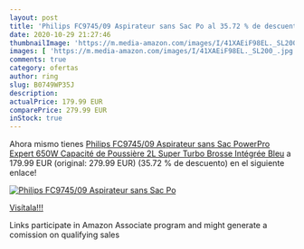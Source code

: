 ```yaml
---
layout: post
title: 'Philips FC9745/09 Aspirateur sans Sac Po al 35.72 % de descuento'
date: 2020-10-29 21:27:46
thumbnailImage: 'https://m.media-amazon.com/images/I/41XAEiF98EL._SL200_.jpg'
images: [ 'https://m.media-amazon.com/images/I/41XAEiF98EL._SL200_.jpg' ]
comments: true
category: ofertas
author: ring
slug: B0749WP35J
description:
actualPrice: 179.99 EUR
comparePrice: 279.99 EUR
inStock: true
---
```


Ahora mismo tienes [Philips FC9745/09 Aspirateur sans Sac PowerPro Expert  650W  Capacité de Poussière 2L  Super Turbo Brosse Intégrée  Bleu](https://www.amazon.fr/dp/B0749WP35J/?tag=tolees0d-21) a 179.99 EUR (original: 279.99 EUR) (35.72 %  de descuento) en el siguiente enlace!

[![Philips FC9745/09 Aspirateur sans Sac Po](https://m.media-amazon.com/images/I/41XAEiF98EL._SL200_.jpg)](https://www.amazon.fr/dp/B0749WP35J/?tag=tolees0d-21)

[Visítala!!!](https://www.amazon.fr/dp/B0749WP35J/?tag=tolees0d-21)

Links participate in Amazon Associate program and might generate a comission on qualifying sales
